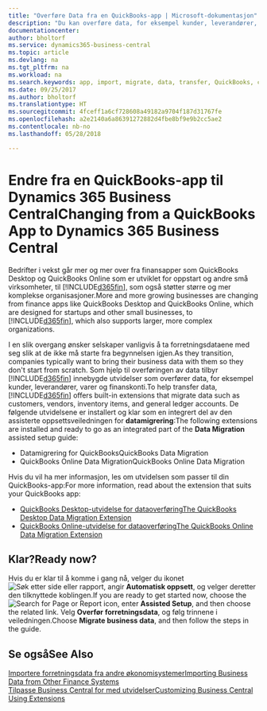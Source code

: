 ```yaml
---
title: "Overføre Data fra en QuickBooks-app | Microsoft-dokumentasjon"
description: "Du kan overføre data, for eksempel kunder, leverandører, varer og finanskonti, fra QuickBooks-apper til Business Central."
documentationcenter: 
author: bholtorf
ms.service: dynamics365-business-central
ms.topic: article
ms.devlang: na
ms.tgt_pltfrm: na
ms.workload: na
ms.search.keywords: app, import, migrate, data, transfer, QuickBooks, customize
ms.date: 09/25/2017
ms.author: bholtorf
ms.translationtype: HT
ms.sourcegitcommit: 4fceff1a6cf728608a49182a9704f187d31767fe
ms.openlocfilehash: a2e2140a6a86391272882d4fbe8bf9e9b2cc5ae2
ms.contentlocale: nb-no
ms.lasthandoff: 05/28/2018

---
```



# <a name="changing-from-a-quickbooks-app-to-dynamics-365-business-central"></a><span data-ttu-id="b41d3-103">Endre fra en QuickBooks-app til Dynamics 365 Business Central</span><span class="sxs-lookup"><span data-stu-id="b41d3-103">Changing from a QuickBooks App to Dynamics 365 Business Central</span></span>
<span data-ttu-id="b41d3-104">Bedrifter i vekst går mer og mer over fra finansapper som QuickBooks Desktop og QuickBooks Online som er utviklet for oppstart og andre små virksomheter, til [!INCLUDE[d365fin](includes/d365fin_md.md)], som også støtter større og mer komplekse organisasjoner.</span><span class="sxs-lookup"><span data-stu-id="b41d3-104">More and more growing businesses are changing from finance apps like QuickBooks Desktop and QuickBooks Online, which are designed for startups and other small businesses, to [!INCLUDE[d365fin](includes/d365fin_md.md)], which also supports larger, more complex organizations.</span></span> 

<span data-ttu-id="b41d3-105">I en slik overgang ønsker selskaper vanligvis å ta forretningsdataene med seg slik at de ikke må starte fra begynnelsen igjen.</span><span class="sxs-lookup"><span data-stu-id="b41d3-105">As they transition, companies typically want to bring their business data with them so they don't start from scratch.</span></span> <span data-ttu-id="b41d3-106">Som hjelp til overføringen av data tilbyr [!INCLUDE[d365fin](includes/d365fin_md.md)] innebygde utvidelser som overfører data, for eksempel kunder, leverandører, varer og finanskonti.</span><span class="sxs-lookup"><span data-stu-id="b41d3-106">To help transfer data, [!INCLUDE[d365fin](includes/d365fin_md.md)] offers built-in extensions that migrate data such as customers, vendors, inventory items, and general ledger accounts.</span></span> <span data-ttu-id="b41d3-107">De følgende utvidelsene er installert og klar som en integrert del av den assisterte oppsettsveiledningen for **datamigrering**:</span><span class="sxs-lookup"><span data-stu-id="b41d3-107">The following extensions are installed and ready to go as an integrated part of the **Data Migration** assisted setup guide:</span></span>

* <span data-ttu-id="b41d3-108">Datamigrering for QuickBooks</span><span class="sxs-lookup"><span data-stu-id="b41d3-108">QuickBooks Data Migration</span></span> 
* <span data-ttu-id="b41d3-109">QuickBooks Online Data Migration</span><span class="sxs-lookup"><span data-stu-id="b41d3-109">QuickBooks Online Data Migration</span></span>

<span data-ttu-id="b41d3-110">Hvis du vil ha mer informasjon, les om utvidelsen som passer til din QuickBooks-app:</span><span class="sxs-lookup"><span data-stu-id="b41d3-110">For more information, read about the extension that suits your QuickBooks app:</span></span>   

* [<span data-ttu-id="b41d3-111">QuickBooks Desktop-utvidelse for dataoverføring</span><span class="sxs-lookup"><span data-stu-id="b41d3-111">The QuickBooks Desktop Data Migration Extension</span></span>](ui-extensions-quickbooks-data-migration.md)
* [<span data-ttu-id="b41d3-112">QuickBooks Online-utvidelse for dataoverføring</span><span class="sxs-lookup"><span data-stu-id="b41d3-112">The QuickBooks Online Data Migration Extension</span></span>](ui-extensions-quickbooks-online-data-migration.md)

## <a name="ready-now"></a><span data-ttu-id="b41d3-113">Klar?</span><span class="sxs-lookup"><span data-stu-id="b41d3-113">Ready now?</span></span>
<span data-ttu-id="b41d3-114">Hvis du er klar til å komme i gang nå, velger du ikonet ![Søk etter side eller rapport](media/ui-search/search_small.png "Søk etter side eller rapport"), angir **Automatisk oppsett**, og velger deretter den tilknyttede koblingen.</span><span class="sxs-lookup"><span data-stu-id="b41d3-114">If you are ready to get started now, choose the ![Search for Page or Report](media/ui-search/search_small.png "Search for Page or Report icon") icon, enter **Assisted Setup**, and then choose the related link.</span></span> <span data-ttu-id="b41d3-115">Velg **Overfør forretningsdata**, og følg trinnene i veiledningen.</span><span class="sxs-lookup"><span data-stu-id="b41d3-115">Choose **Migrate business data**, and then follow the steps in the guide.</span></span>

## <a name="see-also"></a><span data-ttu-id="b41d3-116">Se også</span><span class="sxs-lookup"><span data-stu-id="b41d3-116">See Also</span></span>
[<span data-ttu-id="b41d3-117">Importere forretningsdata fra andre økonomisystemer</span><span class="sxs-lookup"><span data-stu-id="b41d3-117">Importing Business Data from Other Finance Systems</span></span>](across-import-data-configuration-packages.md)  
[<span data-ttu-id="b41d3-118">Tilpasse Business Central for med utvidelser</span><span class="sxs-lookup"><span data-stu-id="b41d3-118">Customizing Business Central Using Extensions</span></span>](ui-extensions.md)   

